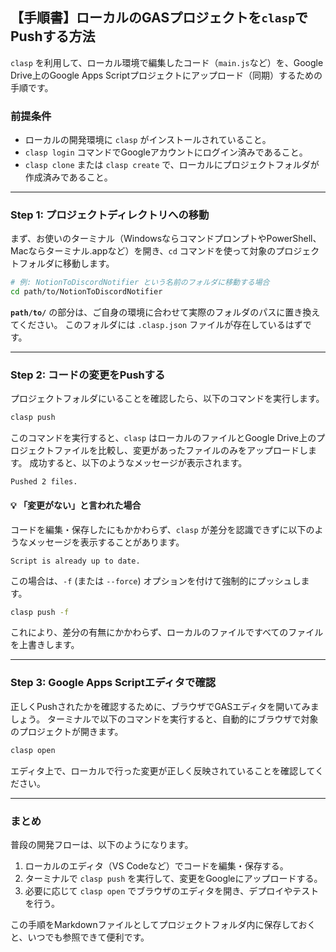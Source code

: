 ## 【手順書】ローカルのGASプロジェクトを`clasp`でPushする方法

`clasp` を利用して、ローカル環境で編集したコード（`main.js`など）を、Google Drive上のGoogle Apps Scriptプロジェクトにアップロード（同期）するための手順です。

### 前提条件

- ローカルの開発環境に `clasp` がインストールされていること。
- `clasp login` コマンドでGoogleアカウントにログイン済みであること。
- `clasp clone` または `clasp create` で、ローカルにプロジェクトフォルダが作成済みであること。

---

### Step 1: プロジェクトディレクトリへの移動

まず、お使いのターミナル（WindowsならコマンドプロンプトやPowerShell、Macならターミナル.appなど）を開き、`cd` コマンドを使って対象のプロジェクトフォルダに移動します。

```bash
# 例: NotionToDiscordNotifier という名前のフォルダに移動する場合
cd path/to/NotionToDiscordNotifier
```

**`path/to/`** の部分は、ご自身の環境に合わせて実際のフォルダのパスに置き換えてください。
このフォルダには `.clasp.json` ファイルが存在しているはずです。

---

### Step 2: コードの変更をPushする

プロジェクトフォルダにいることを確認したら、以下のコマンドを実行します。

```bash
clasp push
```

このコマンドを実行すると、`clasp` はローカルのファイルとGoogle Drive上のプロジェクトファイルを比較し、変更があったファイルのみをアップロードします。
成功すると、以下のようなメッセージが表示されます。

```
Pushed 2 files.
```

#### 💡 **「変更がない」と言われた場合**

コードを編集・保存したにもかかわらず、`clasp` が差分を認識できずに以下のようなメッセージを表示することがあります。

```
Script is already up to date.
```

この場合は、`-f` (または `--force`) オプションを付けて強制的にプッシュします。

```bash
clasp push -f
```

これにより、差分の有無にかかわらず、ローカルのファイルですべてのファイルを上書きします。

---

### Step 3: Google Apps Scriptエディタで確認

正しくPushされたかを確認するために、ブラウザでGASエディタを開いてみましょう。
ターミナルで以下のコマンドを実行すると、自動的にブラウザで対象のプロジェクトが開きます。

```bash
clasp open
```

エディタ上で、ローカルで行った変更が正しく反映されていることを確認してください。

---

### まとめ

普段の開発フローは、以下のようになります。

1.  ローカルのエディタ（VS Codeなど）でコードを編集・保存する。
2.  ターミナルで `clasp push` を実行して、変更をGoogleにアップロードする。
3.  必要に応じて `clasp open` でブラウザのエディタを開き、デプロイやテストを行う。

この手順をMarkdownファイルとしてプロジェクトフォルダ内に保存しておくと、いつでも参照できて便利です。
